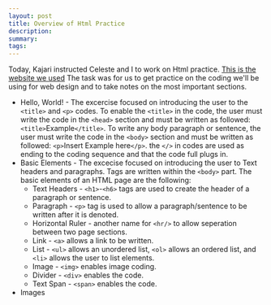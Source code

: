 ```yaml
---
layout: post
title: Overview of Html Practice
description: 
summary: 
tags: 
---
```


Today, Kajari instructed Celeste and I to work on Html practice. [This is the website we used](https://www.learn-html.org/en/Hello%2C_World%21) The task was for us to get practice on the coding we'll be using for web design and to take notes on the most important sections. 

* Hello, World! - The excercise focused on introducing the user to the `<title>` and `<p>` codes. To enable the `<title>` in the code, the user must write the code in the `<head>` section and must be written as followed: `<title>`Example`</title>`. To write any body paragraph or sentence, the user must write the code in the `<body>` section and must be written as followed: `<p>`Insert Example here`</p>`. the `</>` in codes are used as ending to the coding sequence and that the code full plugs in.
* Basic Elements - The excecise focused on introducing the user to Text headers and paragraphs. Tags are written within the `<body>` part. The basic elements of an HTML page are the following:
	* Text Headers - `<h1>`-`<h6>` tags are used to create the header of a paragraph or sentence.
	* Paragraph - `<p>` tag is used to allow a paragraph/sentence to be written after it is denoted.
	* Horizontal Ruler - another name for `<hr/>` to allow seperation between two page sections.
	* Link - `<a>` allows a link to be written.
	* List - `<ul>` allows an unordered list, `<ol>` allows an ordered list, and `<li>` allows the user to list elements.
	* Image - `<img>` enables image coding.
	* Divider - `<div>` enables the code.
	* Text Span - `<span>` enables the code.
* Images